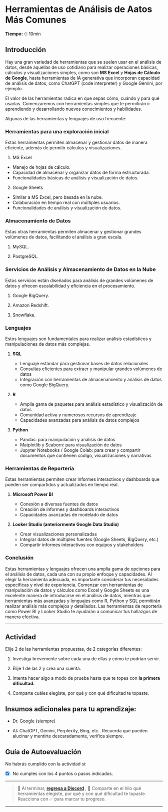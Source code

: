 # Herramientas de Análisis de Aatos Más Comunes

**Tiempo:** ⏱ 10min

## Introducción

Hay una gran variedad de herramientas que se suelen usar en el análisis de datos, desde aquellas de uso cotidiano para realizar operaciones básicas, cálculos y visualizaciones simples, como son **MS Excel** y **Hojas de Cálculo de Google**, hasta herramientas de IA generativa que incorporan capacidad de análisis de datos, como ChatGPT (code interpreter) y Google Gemini, por ejemplo.

El valor de las herramientas radica en que sepas cómo, cuándo y para qué usarlas. Comenzaremos con herramientas simples que te permitirán ir aprendiendo y desarrollando nuevos conocimientos y habilidades.

Algunas de las herramientas y lenguajes de uso frecuente:

### Herramientas para una exploración inicial

Estas herramientas permiten almacenar y gestionar datos de manera eficiente, además de permitir cálculos y visualizaciones.

1. MS Excel
- Manejo de hojas de cálculo.
- Capacidad de almacenar y organizar datos de forma estructurada.
- Funcionalidades básicas de análisis y visualización de datos.
2. Google Sheets
- Similar a MS Excel, pero basada en la nube.
- Colaboración en tiempo real con múltiples usuarios.
- Funcionalidades de análisis y visualización de datos.

### Almacenamiento de Datos

Estas otras herramientas permiten almacenar y gestionar grandes volúmenes de datos, facilitando el análisis a gran escala.

1. MySQL.

2. PostgreSQL.

### Servicios de Análisis y Almacenamiento de Datos en la Nube

Estos servicios están diseñados para análisis de grandes volúmenes de datos y ofrecen escalabilidad y eficiencia en el procesamiento.

1. Google BigQuery.

2. Amazon Redshift.

3. Snowflake.

### Lenguajes

Estos lenguajes son fundamentales para realizar análisis estadísticos y manipulaciones de datos más complejas.

1. **SQL**
   
   - Lenguaje estándar para gestionar bases de datos relacionales
   - Consultas eficientes para extraer y manipular grandes volúmenes de datos
   - Integración con herramientas de almacenamiento y análisis de datos como Google BigQuery.

2. **R**
   
   - Amplia gama de paquetes para análisis estadístico y visualización de datos
   - Comunidad activa y numerosos recursos de aprendizaje
   - Capacidades avanzadas para análisis de datos complejos

3. **Python**
   
   - Pandas: para manipulación y análisis de datos
   - Matplotlib y Seaborn: para visualización de datos
   - Jupyter Notebooks / Google Colab: para crear y compartir documentos que contienen código, visualizaciones y narrativas

### Herramientas de Reportería

Estas herramientas permiten crear informes interactivos y dashboards que pueden ser compartidos y actualizados en tiempo real.

1. **Microsoft Power BI**
   
   - Conexión a diversas fuentes de datos
   - Creación de informes y dashboards interactivos
   - Capacidades avanzadas de modelado de datos

2. **Looker Studio (anteriormente Google Data Studio)**
   
   - Crear visualizaciones personalizadas
   - Integrar datos de múltiples fuentes (Google Sheets, BigQuery, etc.)
   - Compartir informes interactivos con equipos y stakeholders

### Conclusión

Estas herramientas y lenguajes ofrecen una amplia gama de opciones para el análisis de datos, cada una con su propio enfoque y capacidades. Al elegir la herramienta adecuada, es importante considerar tus necesidades específicas y nivel de experiencia. Comenzar con herramientas de manipulación de datos y cálculos como Excel y Google Sheets es una excelente manera de introducirse en el análisis de datos, mientras que herramientas más avanzadas y lenguajes como R, Python y SQL permitirán realizar análisis más complejos y detallados. Las herramientas de reportería como Power BI y Looker Studio te ayudarán a comunicar tus hallazgos de manera efectiva.

---

## Actividad

Elije 2 de las herramientas propuestas, de 2 categorías diferentes:

1. Investiga brevemente sobre cada una de ellas y cómo te podrían servir.

2. Elije 1 de las 2 y crea una cuenta.

3. Intenta hacer algo a modo de prueba hasta que te topes con **la primera dificultad.**

4. Comparte cuáles elegiste, por qué y con qué dificultad te topaste.

## Insumos adicionales para tu aprendizaje:

- Dr. Google (siempre)

- AI: ChatGPT, Gemini, Perplexity, Bing, etc.. Recuerda que pueden alucinar y mentirte descaradamente, verifica siempre.

## Guía de Autoevaluación

No habrás cumplido con la actividad si:

- [x] No cumples con los 4 puntos o pasos indicados.

---

> :mega: Al terminar, [**regresa a Discord**](https://discord.com/channels/1209273049304666113/1260275294355325101) , 💬 Comparte en el hilo qué herramientas elegiste, por qué y con qué dificultad te topaste. Reacciona con ✅ para marcar tu progreso.

---
